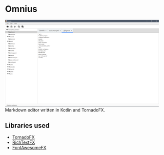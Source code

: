 # Omnius
![](src/main/resources/preview.png)
Markdown editor written in Kotlin and TornadoFX.

## Libraries used
* [TornadoFX](https://tornadofx.io/)
* [RichTextFX](https://github.com/FXMisc/RichTextFX)
* [FontAwesomeFX](https://bitbucket.org/Jerady/fontawesomefx)